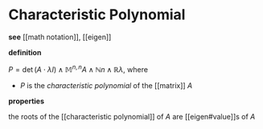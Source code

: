 # Characteristic Polynomial

**see** [[math notation]], [[eigen]]

**definition**

$P = \det (A \cdot \lambda I) \land \mathbb M^{n, n} A \land \mathbb N n \land \mathbb R \lambda$, where

- $P$ is the _characteristic polynomial_ of the [[matrix]] $A$

**properties**

the roots of the [[characteristic polynomial]] of $A$ are [[eigen#value]]s of $A$
